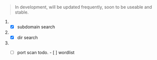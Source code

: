> In development, will be updated frequently, soon to be useable and stable.

1. - [x] subdomain search
2. - [x] dir search
3. - [ ] port scan
todo. - [ ] wordlist

